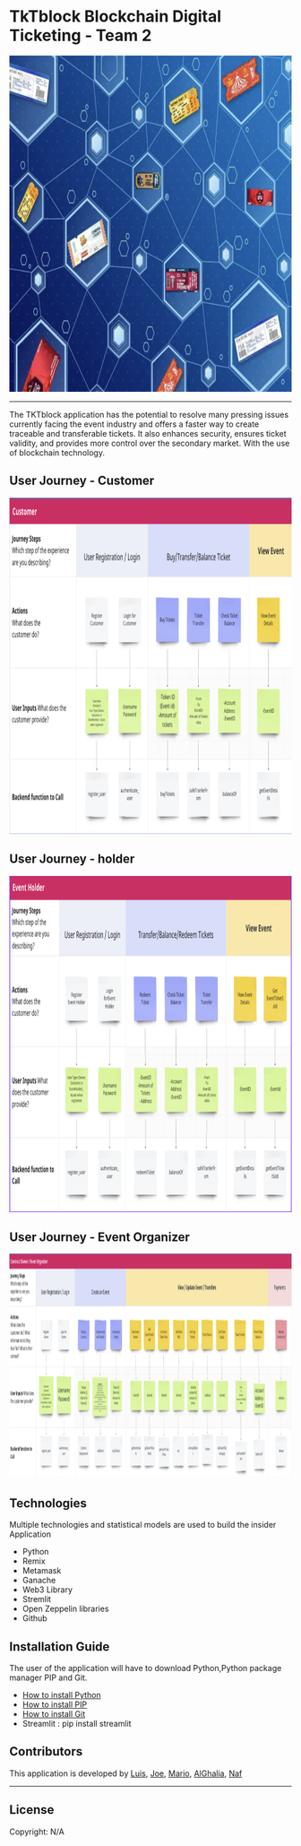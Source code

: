 # TkTblock Blockchain Digital Ticketing - Team 2 
<img src="/Images/BC.png" width="1000" height="600">

---
The TKTblock application has the potential to resolve many pressing issues currently facing the event industry and offers a faster way to create traceable and transferable tickets. It also enhances security, ensures ticket validity, and provides more control over the secondary market.
With the use of blockchain technology.

## User Journey - Customer 

<img src="/Images/UJ-customer.png" width="1000" height="600">

## User Journey - holder 

<img src="/Images/UJ-eventholder.png" width="1000" height="600">

## User Journey - Event Organizer 

<img src="/Images/UJ-Event%20Organizer.png" width="3000" height="400">

## Technologies
Multiple technologies and statistical models are used to build the insider Application
- Python
- Remix
- Metamask
- Ganache
- Web3 Library
- Stremlit
- Open Zeppelin libraries
- Github

## Installation Guide

The user of the application will have to download Python,Python package manager PIP and Git.

   - [How to install Python](https://www.python.org/downloads/) 
   - [How to install PIP ](https://pip.pypa.io/en/stable/installation/) 
   - [How to install Git ](https://git-scm.com/book/en/v2/Getting-Started-Installing-Git)
   - Streamlit : pip install streamlit

## Contributors

This application is developed by [Luis](https://github.com/lumiroga), [Joe](https://github.com/EthernetWink), [Mario](https://github.com/devops4cloud), [AlGhalia](https://github.com/alghalia), [Naf](https://github.com/nafeezurc)

---

## License

Copyright: N/A
